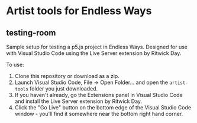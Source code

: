 # Artist tools for Endless Ways

## testing-room
Sample setup for testing a p5.js project in Endless Ways. Designed for use with Visual Studio Code using the Live Server extension by Ritwick Day. 

To use:
1. Clone this repository or download as a zip.
2. Launch Visual Studio Code, File -> Open Folder... and open the `artist-tools` folder you just downloaded.
3. If you haven't already, go the Extensions panel in Visual Studio Code and install the Live Server extension by Ritwick Day.
4. Click the "Go Live" button on the bottom edge of the Visual Studio Code window - you'll find it somewhere near the bottom right hand corner.
